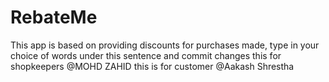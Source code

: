 # RebateMe
This app is based on providing discounts for purchases made, type in your choice of words under this sentence and commit changes
this for shopkeepers @MOHD ZAHID
this is for customer @Aakash Shrestha
